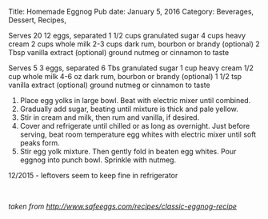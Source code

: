 Title: Homemade Eggnog
Pub date: January 5, 2016
Category: Beverages, Dessert, Recipes, 

<span class="amount">Serves 20
12</span> <span class="name">eggs, separated
</span><span class="amount">1 1/2 cups</span> <span class="name">granulated sugar
</span><span class="name">4 cups heavy cream
</span><span class="amount">2 cups </span><span class="name">whole milk
</span><span class="amount">2-3 cups </span><span class="name">dark rum, bourbon or brandy (optional)
</span><span class="amount">2 Tbsp</span> <span class="name">vanilla extract (optional)
ground nutmeg or cinnamon</span> <span class="amount">to taste</span>

Serves 5
3 <span class="name">eggs, separated
6 Tbs <span class="name">granulated sugar</span>
1 cup heavy cream
<span class="amount">1/2 cup</span> <span class="name">whole milk</span>
<span class="amount">4-6 oz</span> <span class="name">dark rum, bourbon or brandy (optional)</span>
1 1/2 tsp <span class="name">vanilla extract (optional)</span>
ground nutmeg or cinnamon <span class="amount">to taste</span>
</span>
<ol>
	<li>Place egg yolks in large bowl. Beat with electric mixer until combined.</li>
	<li>Gradually add sugar, beating until mixture is thick and pale yellow.</li>
	<li>Stir in cream and milk, then rum and vanilla, if desired.</li>
	<li>Cover and refrigerate until chilled or as long as overnight. Just before serving, beat room temperature egg whites with electric mixer until soft peaks form.</li>
	<li>Stir egg yolk mixture. Then gently fold in beaten egg whites. Pour eggnog into punch bowl. Sprinkle with nutmeg.</li>
</ol>
12/2015 - leftovers seem to keep fine in refrigerator

&nbsp;

<em>taken from http://www.safeeggs.com/recipes/classic-eggnog-recipe</em>
